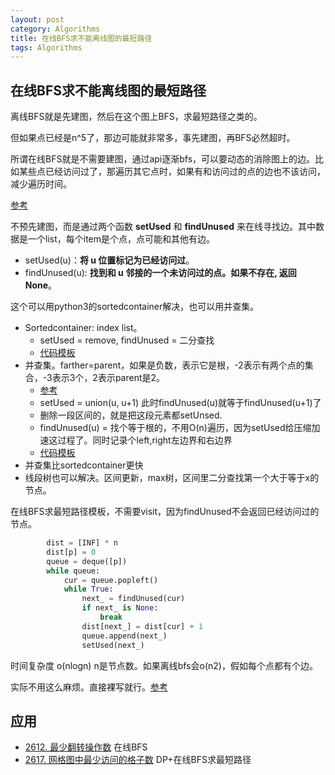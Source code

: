 ```yaml
---
layout: post
category: Algorithms
title: 在线BFS求不能离线图的最短路径
tags: Algorithms
---
```


## 在线BFS求不能离线图的最短路径

离线BFS就是先建图，然后在这个图上BFS，求最短路径之类的。

但如果点已经是n^5了，那边可能就非常多，事先建图，再BFS必然超时。

所谓在线BFS就是不需要建图，通过api逐渐bfs，可以要动态的消除图上的边。比如某些点已经访问过了，那遍历其它点时，如果有和访问过的点的边也不该访问，减少遍历时间。



[参考](https://leetcode.cn/problems/minimum-reverse-operations/solution/python-zai-xian-bfs-jie-jue-bian-shu-hen-y58m/)



不预先建图，而是通过两个函数 **setUsed** 和 **findUnused** 来在线寻找边。其中数据是一个list，每个item是个点，点可能和其他有边。

- setUsed(u)：**将 u 位置标记为已经访问过**。
- findUnused(u): **找到和 u 邻接的一个未访问过的点。如果不存在, 返回None**。

这个可以用python3的sortedcontainer解决，也可以用并查集。

- Sortedcontainer: index list。 
  - setUsed = remove, findUnused = 二分查找
  - [代码模板](https://github.com/981377660LMT/algorithm-study/blob/master/22_%E4%B8%93%E9%A2%98/implicit_graph/RangeFinder/Finder-%E6%9C%89%E5%BA%8F%E5%88%97%E8%A1%A8.py)
- 并查集。farther=parent，如果是负数，表示它是根，-2表示有两个点的集合，-3表示3个，2表示parent是2。
  - [参考](https://leetcode.cn/problems/minimum-reverse-operations/solution/jian-dan-pu-ji-yi-xia-kuai-yi-dian-de-ds-czb4/)
  - setUsed = union(u, u+1) 此时findUnused(u)就等于findUnused(u+1)了
  - 删除一段区间的，就是把这段元素都setUnsed.
  - findUnused(u) = 找个等于根的，不用O(n)遍历，因为setUsed给压缩加速这过程了。同时记录个left,right左边界和右边界
  - [代码模板](https://github.com/981377660LMT/algorithm-study/blob/master/22_%E4%B8%93%E9%A2%98/implicit_graph/RangeFinder/Finder-%E5%B9%B6%E6%9F%A5%E9%9B%86.py)
- 并查集比sortedcontainer更快
- 线段树也可以解决。区间更新，max树，区间里二分查找第一个大于等于x的节点。



在线BFS求最短路径模板，不需要visit，因为findUnused不会返回已经访问过的节点。

```python
        dist = [INF] * n
        dist[p] = 0
        queue = deque([p])
        while queue:
            cur = queue.popleft()
            while True:
                next_ = findUnused(cur)
                if next_ is None:
                    break
                dist[next_] = dist[cur] + 1
                queue.append(next_)
                setUsed(next_)
```

时间复杂度 o(nlogn) n是节点数。如果离线bfs会o(n2)，假如每个点都有个边。



实际不用这么麻烦。直接裸写就行。[参考](https://leetcode.cn/problems/minimum-reverse-operations/solution/liang-chong-zuo-fa-ping-heng-shu-bing-ch-vr0z/)





## 应用

- [2612. 最少翻转操作数](https://leetcode.cn/problems/minimum-reverse-operations/) 在线BFS
- [2617. 网格图中最少访问的格子数](https://leetcode.cn/problems/minimum-number-of-visited-cells-in-a-grid/) DP+在线BFS求最短路径